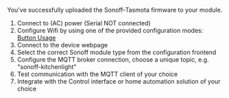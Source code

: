 You've successfully uploaded the Sonoff-Tasmota firmware to your module.

1. Connect to (AC) power (Serial NOT connected)
2. Configure Wifi by using one of the provided configuration modes: [Button Usage](Button-Usage)
3. Connect to the device webpage
4. Select the correct Sonoff module type from the configuration frontend
5. Configure the MQTT broker connection, choose a unique topic, e.g. "sonoff-kitchenlight"
6. Test communication with the MQTT client of your choice
7. Integrate with the Control interface or home automation solution of your choice
